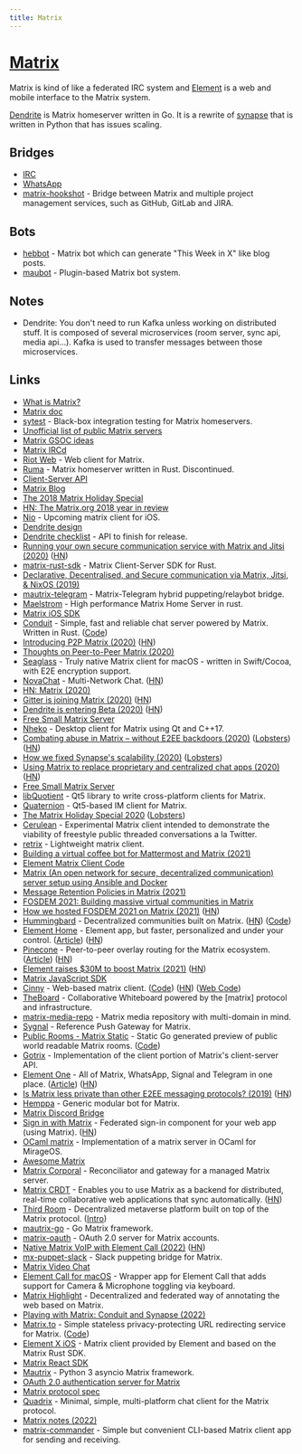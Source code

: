 ```yaml
---
title: Matrix
---
```


# [Matrix](https://matrix.org)

Matrix is kind of like a federated IRC system and [Element](https://element.io) is a web and mobile interface to the Matrix system.

[Dendrite](https://github.com/matrix-org/dendrite) is Matrix homeserver written in Go. It is a rewrite of [synapse](https://github.com/matrix-org/synapse) that is written in Python that has issues scaling.

## Bridges

- [IRC](https://github.com/matrix-org/matrix-ircd)
- [WhatsApp](https://github.com/tulir/mautrix-whatsapp)
- [matrix-hookshot](https://github.com/Half-Shot/matrix-hookshot) - Bridge between Matrix and multiple project management services, such as GitHub, GitLab and JIRA.

## Bots

- [hebbot](https://github.com/haecker-felix/hebbot) - Matrix bot which can generate "This Week in X" like blog posts.
- [maubot](https://github.com/maubot/maubot) - Plugin-based Matrix bot system.

## Notes

- Dendrite: You don't need to run Kafka unless working on distributed stuff. It is composed of several microservices (room server, sync api, media api...). Kafka is used to transfer messages between those microservices.

## Links

- [What is Matrix?](https://matrix.org/docs/guides/faq.html#what-is-matrix)
- [Matrix doc](https://github.com/matrix-org/matrix-doc)
- [sytest](https://github.com/matrix-org/sytest) - Black-box integration testing for Matrix homeservers.
- [Unofficial list of public Matrix servers](https://www.hello-matrix.net/public_servers.php)
- [Matrix GSOC ideas](https://github.com/matrix-org/GSoC/blob/master/IDEAS.md#what-is-matrix)
- [Matrix IRCd](https://github.com/matrix-org/matrix-ircd)
- [Riot Web](https://github.com/vector-im/riot-web) - Web client for Matrix.
- [Ruma](https://github.com/ruma/homeserver) - Matrix homeserver written in Rust. Discontinued.
- [Client-Server API](https://matrix.org/docs/spec/client_server/r0.3.0.html)
- [Matrix Blog](https://matrix.org/blog/posts/)
- [The 2018 Matrix Holiday Special](https://matrix.org/blog/2018/12/25/the-2018-matrix-holiday-special/)
- [HN: The Matrix.org 2018 year in review](https://news.ycombinator.com/item?id=18756787)
- [Nio](https://github.com/niochat/nio) - Upcoming matrix client for iOS.
- [Dendrite design](https://github.com/matrix-org/dendrite/blob/master/docs/DESIGN.md)
- [Dendrite checklist](https://docs.google.com/spreadsheets/d/1tkMNpIpPjvuDJWjPFbw_xzNzOHBA-Hp50Rkpcr43xTw) - API to finish for release.
- [Running your own secure communication service with Matrix and Jitsi (2020)](https://matrix.org/blog/2020/04/06/running-your-own-secure-communication-service-with-matrix-and-jitsi) ([HN](https://news.ycombinator.com/item?id=22802645))
- [matrix-rust-sdk](https://github.com/matrix-org/matrix-rust-sdk) - Matrix Client-Server SDK for Rust.
- [Declarative, Decentralised, and Secure communication via Matrix, Jitsi, & NixOS (2019)](https://kaushikc.org/posts/matrix-jitsi-nixos.html)
- [mautrix-telegram](https://github.com/mautrix/telegram) - Matrix-Telegram hybrid puppeting/relaybot bridge.
- [Maelstrom](https://github.com/maelstrom-rs/maelstrom) - High performance Matrix Home Server in rust.
- [Matrix iOS SDK](https://github.com/matrix-org/matrix-ios-sdk)
- [Conduit](https://conduit.rs/) - Simple, fast and reliable chat server powered by Matrix. Written in Rust. ([Code](https://gitlab.com/famedly/conduit))
- [Introducing P2P Matrix (2020)](https://matrix.org/blog/2020/06/02/introducing-p-2-p-matrix) ([HN](https://news.ycombinator.com/item?id=23393935))
- [Thoughts on Peer-to-Peer Matrix (2020)](https://neilalexander.dev/2020/06/02/thoughts-p2p-matrix.html)
- [Seaglass](https://github.com/neilalexander/seaglass) - Truly native Matrix client for macOS - written in Swift/Cocoa, with E2E encryption support.
- [NovaChat](https://nova.chat/) - Multi-Network Chat. ([HN](https://news.ycombinator.com/item?id=23693371))
- [HN: Matrix (2020)](https://news.ycombinator.com/item?id=24239564)
- [Gitter is joining Matrix (2020)](https://matrix.org/blog/2020/09/30/welcoming-gitter-to-matrix) ([HN](https://news.ycombinator.com/item?id=24638438))
- [Dendrite is entering Beta (2020)](https://matrix.org/blog/2020/10/08/dendrite-is-entering-beta) ([HN](https://news.ycombinator.com/item?id=24721160))
- [Free Small Matrix Server](https://matrix.org/docs/guides/free-small-matrix-server)
- [Nheko](https://github.com/Nheko-Reborn/nheko) - Desktop client for Matrix using Qt and C++17.
- [Combating abuse in Matrix – without E2EE backdoors (2020)](https://matrix.org/blog/2020/10/19/combating-abuse-in-matrix-without-backdoors) ([Lobsters](https://lobste.rs/s/ntyvtw/combating_abuse_matrix_without)) ([HN](https://news.ycombinator.com/item?id=24836987))
- [How we fixed Synapse's scalability (2020)](https://matrix.org/blog/2020/11/03/how-we-fixed-synapses-scalability) ([Lobsters](https://lobste.rs/s/gwwnei/how_we_fixed_synapse_s_scalability_matrix))
- [Using Matrix to replace proprietary and centralized chat apps (2020)](https://jae.moe/blog/2020/11/using-matrix-to-replace-proprietary-and-centralized-chat-apps/) ([HN](https://news.ycombinator.com/item?id=25091614))
- [Free Small Matrix Server](https://github.com/ptman/matrix-docs/tree/master/free-matrix-server)
- [libQuotient](https://github.com/quotient-im/libQuotient/) - Qt5 library to write cross-platform clients for Matrix.
- [Quaternion](https://github.com/quotient-im/Quaternion/) - Qt5-based IM client for Matrix.
- [The Matrix Holiday Special 2020](https://matrix.org/blog/2020/12/25/the-matrix-holiday-special-2020) ([Lobsters](https://lobste.rs/s/sxt5zc/matrix_holiday_special_2020))
- [Cerulean](https://github.com/matrix-org/cerulean) - Experimental Matrix client intended to demonstrate the viability of freestyle public threaded conversations a la Twitter.
- [retrix](https://github.com/agraven/retrix) - Lightweight matrix client.
- [Building a virtual coffee bot for Mattermost and Matrix (2021)](https://n8n.io/blog/how-to-host-virtual-coffee-breaks-with-n8n/)
- [Element Matrix Client Code](https://github.com/vector-im/element-web)
- [Matrix (An open network for secure, decentralized communication) server setup using Ansible and Docker](https://github.com/spantaleev/matrix-docker-ansible-deploy)
- [Message Retention Policies in Matrix (2021)](https://brendan.abolivier.bzh/matrix-retention-policies/)
- [FOSDEM 2021: Building massive virtual communities in Matrix](https://www.youtube.com/watch?v=TzUfS08lMek)
- [How we hosted FOSDEM 2021 on Matrix (2021)](https://matrix.org/blog/2021/02/15/how-we-hosted-fosdem-2021-on-matrix) ([HN](https://news.ycombinator.com/item?id=26142654))
- [Hummingbard](https://hummingbard.com/hummingbard/introducing-hummingbard) - Decentralized communities built on Matrix. ([HN](https://news.ycombinator.com/item?id=26277602)) ([Code](https://github.com/hummingbard/hummingbard))
- [Element Home](https://element.io/element-home) - Element app, but faster, personalized and under your control. ([Article](https://element.io/blog/element-home/)) ([HN](https://news.ycombinator.com/item?id=26311801))
- [Pinecone](https://github.com/matrix-org/pinecone) - Peer-to-peer overlay routing for the Matrix ecosystem. ([Article](https://matrix.org/blog/2021/05/06/introducing-the-pinecone-overlay-network)) ([HN](https://news.ycombinator.com/item?id=27077660))
- [Element raises $30M to boost Matrix (2021)](https://matrix.org/blog/2021/07/27/element-raises-30-m-to-boost-matrix) ([HN](https://news.ycombinator.com/item?id=27969624))
- [Matrix JavaScript SDK](https://github.com/matrix-org/matrix-js-sdk)
- [Cinny](https://cinny.in/) - Web-based matrix client. ([Code](https://github.com/ajbura/cinny)) ([HN](https://news.ycombinator.com/item?id=27986376)) ([Web Code](https://github.com/cinnyapp/cinny-site))
- [TheBoard](https://github.com/toger5/TheBoard) - Collaborative Whiteboard powered by the [matrix] protocol and infrastructure.
- [matrix-media-repo](https://github.com/turt2live/matrix-media-repo) - Matrix media repository with multi-domain in mind.
- [Sygnal](https://github.com/matrix-org/sygnal) - Reference Push Gateway for Matrix.
- [Public Rooms - Matrix Static](https://view.matrix.org/) - Static Go generated preview of public world readable Matrix rooms. ([Code](https://github.com/matrix-org/matrix-static))
- [Gotrix](https://github.com/chanbakjsd/gotrix) - Implementation of the client portion of Matrix's client-server API.
- [Element One](https://ems.element.io/element-one) - All of Matrix, WhatsApp, Signal and Telegram in one place. ([Article](https://element.io/blog/element-one-all-of-matrix-whatsapp-signal-and-telegram-in-one-place/)) ([HN](https://news.ycombinator.com/item?id=28997898))
- [Is Matrix less private than other E2EE messaging protocols? (2019)](https://gitlab.com/libremonde-org/papers/research/privacy-matrix.org/-/blob/master/part1/README.md) ([HN](https://news.ycombinator.com/item?id=29105098))
- [Hemppa](https://github.com/vranki/hemppa) - Generic modular bot for Matrix.
- [Matrix Discord Bridge](https://github.com/Half-Shot/matrix-appservice-discord)
- [Sign in with Matrix](https://github.com/mishushakov/signin-with-matrix) - Federated sign-in component for your web app (using Matrix). ([HN](https://news.ycombinator.com/item?id=29240154))
- [OCaml matrix](https://github.com/clecat/ocaml-matrix) - Implementation of a matrix server in OCaml for MirageOS.
- [Awesome Matrix](https://github.com/jryans/awesome-matrix)
- [Matrix Corporal](https://github.com/devture/matrix-corporal) - Reconciliator and gateway for a managed Matrix server.
- [Matrix CRDT](https://github.com/YousefED/Matrix-CRDT) - Enables you to use Matrix as a backend for distributed, real-time collaborative web applications that sync automatically. ([HN](https://news.ycombinator.com/item?id=29978659))
- [Third Room](https://github.com/matrix-org/thirdroom) - Decentralized metaverse platform built on top of the Matrix protocol. ([Intro](https://github.com/matrix-org/thirdroom/discussions/20))
- [mautrix-go](https://github.com/mautrix/go) - Go Matrix framework.
- [matrix-oauth](https://github.com/turt2live/matrix-oauth) - OAuth 2.0 server for Matrix accounts.
- [Native Matrix VoIP with Element Call (2022)](https://element.io/blog/introducing-native-matrix-voip-with-element-call/) ([HN](https://news.ycombinator.com/item?id=30568164))
- [mx-puppet-slack](https://github.com/Sorunome/mx-puppet-slack) - Slack puppeting bridge for Matrix.
- [Matrix Video Chat](https://call.element.io/)
- [Element Call for macOS](https://github.com/pixlwave/Element-Call-macOS) - Wrapper app for Element Call that adds support for Camera & Microphone toggling via keyboard.
- [Matrix Highlight](https://github.com/DanilaFe/matrix-highlight) - Decentralized and federated way of annotating the web based on Matrix.
- [Playing with Matrix: Conduit and Synapse (2022)](https://akselmo.dev/2022/04/01/Playing-with-Matrix-Conduit-and-Synapse.html)
- [Matrix.to](https://matrix.to/) - Simple stateless privacy-protecting URL redirecting service for Matrix. ([Code](https://github.com/matrix-org/matrix.to))
- [Element X iOS](https://github.com/vector-im/element-x-ios) - Matrix client provided by Element and based on the Matrix Rust SDK.
- [Matrix React SDK](https://github.com/matrix-org/matrix-react-sdk)
- [Mautrix](https://github.com/mautrix/python) - Python 3 asyncio Matrix framework.
- [OAuth 2.0 authentication server for Matrix](https://github.com/matrix-org/matrix-authentication-service)
- [Matrix protocol spec](https://github.com/matrix-org/matrix-spec)
- [Quadrix](https://github.com/alariej/quadrix) - Minimal, simple, multi-platform chat client for the Matrix protocol.
- [Matrix notes (2022)](https://anarc.at/blog/2022-06-17-matrix-notes/)
- [matrix-commander](https://github.com/8go/matrix-commander) - Simple but convenient CLI-based Matrix client app for sending and receiving.
